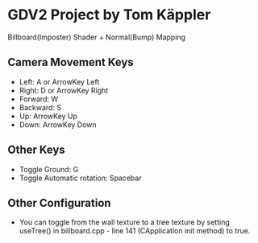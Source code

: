 # GDV2 Project by Tom Käppler

Billboard(Imposter) Shader + Normal(Bump) Mapping

## Camera Movement Keys

- Left: A or ArrowKey Left
- Right: D or ArrowKey Right
- Forward: W
- Backward: S
- Up: ArrowKey Up
- Down: ArrowKey Down

## Other Keys

- Toggle Ground: G
- Toggle Automatic rotation: Spacebar

## Other Configuration

- You can toggle from the wall texture to a tree texture by setting useTree()
in billboard.cpp - line 141 (CApplication init method) to true.
